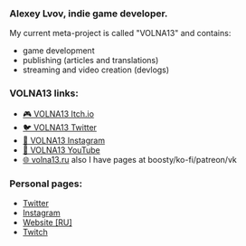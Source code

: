 ### Alexey Lvov, indie game developer.

My current meta-project is called "VOLNA13" and contains:
- game development
- publishing (articles and translations)
- streaming and video creation (devlogs)

### VOLNA13 links:
- [🎮 VOLNA13 Itch.io](https://volna13.itch.io/)
- [🐦 VOLNA13 Twitter](https://twitter.com/volna_13)
- [📸 VOLNA13 Instagram](https://www.instagram.com/13.volna/)
- [🎥 VOLNA13 YouTube](https://www.youtube.com/channel/UCaskkDSURoAac0i1hxSEJ-g)
- [🌐 volna13.ru](https://volna13.ru/)
also I have pages at boosty/ko-fi/patreon/vk

### Personal pages:
- [Twitter](https://twitter.com/alexeylvov)
- [Instagram](https://instagram.com/ag.lvov)
- [Website [RU]](https://alvov.hz13.net)
- [Twitch](https://twitch.tv/alex_tengu)

<!--
**alex-tengu/alex-tengu** is a ✨ _special_ ✨ repository because its `README.md` (this file) appears on your GitHub profile.

Here are some ideas to get you started:

- 🔭 I’m currently working on ...
- 🌱 I’m currently learning ...
- 👯 I’m looking to collaborate on ...
- 🤔 I’m looking for help with ...
- 💬 Ask me about ...
- 📫 How to reach me: ...
- 😄 Pronouns: ...
- ⚡ Fun fact: ...
-->
